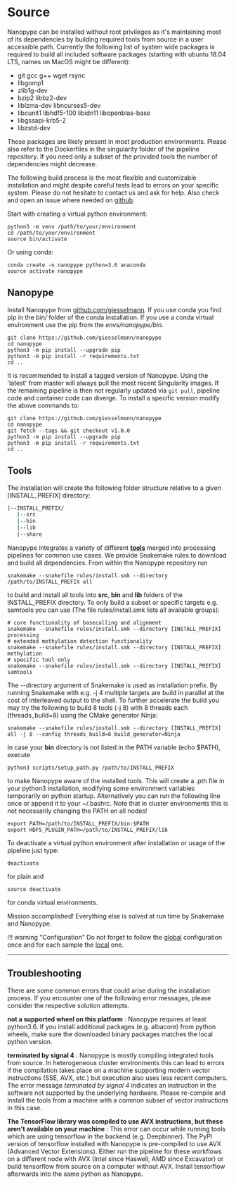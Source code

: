 # Source

Nanopype can be installed without root privileges as it's maintaining most of its dependencies by building required tools from source in a user accessible path. Currently the following list of system wide packages is required to build all included software packages (starting with ubuntu 18.04 LTS, names on MacOS might be different):

* git gcc g++ wget rsync
* libgomp1
* zlib1g-dev
* bzip2 libbz2-dev
* liblzma-dev libncurses5-dev
* libcunit1 libhdf5-100 libidn11 libopenblas-base
* libgssapi-krb5-2
* libzstd-dev

These packages are likely present in most production environments. Please also refer to the Dockerfiles in the singularity folder of the pipeline repository. If you need only a subset of the provided tools the number of dependencies might decrease.

The following build process is the most flexible and customizable installation and might despite careful tests lead to errors on your specific system. Please do not hesitate to contact us and ask for help. Also check and open an issue where needed on [github](https://github.com/giesselmann/nanopype/issues).

Start with creating a virtual python environment:

```
python3 -m venv /path/to/your/environment
cd /path/to/your/environment
source bin/activate
```

Or using conda:

```
conda create -n nanopype python=3.6 anaconda
source activate nanopype

```


## Nanopype

Install Nanopype from [github.com/giesselmann](https://github.com/giesselmann/nanopype/). If you use conda you find pip in the *bin/* folder of the conda installation. If you use a conda virtual environment use the pip from the *envs/nanopype/bin*.

```
git clone https://github.com/giesselmann/nanopype
cd nanopype
python3 -m pip install --upgrade pip
python3 -m pip install -r requirements.txt
cd ..
```

It is recommended to install a tagged version of Nanopype. Using the 'latest' from master will always pull the most recent Singularity images. If the remaining pipeline is then not regularly updated via ``` git pull ```, pipeline code and container code can diverge. To install a specific version modify the above commands to:

```
git clone https://github.com/giesselmann/nanopype
cd nanopype
git fetch --tags && git checkout v1.0.0
python3 -m pip install --upgrade pip
python3 -m pip install -r requirements.txt
cd ..
```

## Tools

The installation will create the following folder structure relative to a given [INSTALL_PREFIX] directory:

```sh
|--INSTALL_PREFIX/
   |--src
   |--bin
   |--lib
   |--share
```

Nanopype integrates a variety of different **[tools](../tools.md)** merged into processing pipelines for common use cases. We provide Snakemake rules to download and build all dependencies. From within the Nanopype repository run

    snakemake --snakefile rules/install.smk --directory /path/to/INSTALL_PREFIX all

to build and install all tools into **src**, **bin** and **lib** folders of the INSTALL_PREFIX directory. To only build a subset or specific targets e.g. samtools you can use (The file rules/install.smk lists all available groups):

    # core functionality of basecalling and alignment
    snakemake --snakefile rules/install.smk --directory [INSTALL_PREFIX] processing
    # extended methylation detection functionality
    snakemake --snakefile rules/install.smk --directory [INSTALL_PREFIX] methylation
    # specific tool only
    snakemake --snakefile rules/install.smk --directory [INSTALL_PREFIX] samtools

The --directory argument of Snakemake is used as installation prefix. By running Snakemake with e.g. -j 4 multiple targets are build in parallel at the cost of interleaved output to the shell. To further accelerate the build you may try the following to build 8 tools (-j 8) with 8 threads each (threads_build=8) using the CMake generator Ninja:

    snakemake --snakefile rules/install.smk --directory [INSTALL_PREFIX] all -j 8 --config threads_build=8 build_generator=Ninja

In case your **bin** directory is not listed in the PATH variable (echo $PATH), execute

    python3 scripts/setup_path.py /path/to/INSTALL_PREFIX

to make Nanopype aware of the installed tools. This will create a .pth file in your python3 installation, modifying some environment variables temporarily on python startup. Alternatively you can run the following line once or append it to your ~/.bashrc. Note that in cluster environments this is not necessarily changing the PATH on all nodes!

    export PATH=/path/to/INSTALL_PREFIX/bin:$PATH
    export HDF5_PLUGIN_PATH=/path/to/INSTALL_PREFIX/lib

To deactivate a virtual python environment after installation or usage of the pipeline just type:

```
deactivate
```

for plain and

```
source deactivate
```

for conda virtual environments.

Mission accomplished! Everything else is solved at run time by Snakemake and Nanopype.

!!! warning "Configuration"
    Do not forget to follow the [global](configuration.md) configuration once and for each sample the [local](../usage/general.md) one.


***

## Troubleshooting
There are some common errors that could arise during the installation process. If you encounter one of the following error messages, please consider the respective solution attempts.

**not a supported wheel on this platform**
:   Nanopype requires at least python3.6. If you install additional packages (e.g. albacore) from python wheels, make sure the downloaded binary packages matches the local python version.

**terminated by signal 4**
:   Nanopype is mostly compiling integrated tools from source. In heterogeneous cluster environments this can lead to errors if the compilation takes place on a machine supporting modern vector instructions (SSE, AVX, etc.) but execution also uses less recent computers. The error message *terminated by signal 4* indicates an instruction in the software not supported by the underlying hardware. Please re-compile and install the tools from a machine with a common subset of vector instructions in this case.

**The TensorFlow library was compiled to use AVX instructions, but these aren't available on your machine**
:   This error can occur while running tools which are using tensorflow in the backend (e.g. Deepbinner). The PyPl version of tensorflow installed with Nanopype is pre-compiled to use AVX (Advanced Vector Extensions). Either run the pipeline for these workflows on a different node with AVX (Intel since Haswell, AMD since Excavator) or build tensorflow from source on a computer without AVX. Install tensorflow afterwards into the same python as Nanopype.
